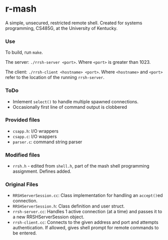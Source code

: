 # r-mash
A simple, unsecured, restricted remote shell. Created for systems programming, CS485G, at the University of Kentucky.


### Use
To build, run ```make```. 

The server: ```./rrsh-server <port>```. Where ```<port>``` is greater than 1023. 

The client: ```./rrsh-client <hostname> <port>```. Where ```<hostname>``` and ```<port>``` refer to the location of the running ```rrsh-server```.

### ToDo
- Imlement ```select()``` to handle multiple spawned connections.
- Occasionally first line of command output is clobbered

### Provided files
- ```csapp.h```: I/O wrappers
- ```csapp.c```: I/O wappers
- ```parser.c```: command string parser

### Modified files
- ```rrsh.h``` - edited from ```shell.h```, part of the mash shell programming assignment. Defines added.

### Original Files
- ```RRSHServerSession.cc```: Class implementation for handling an ```accept()```ed connection.
- ```RRSHServerSession.h```: Class definition and user struct.
- ```rrsh-server.cc```: Handles 1 active connection (at a time) and passes it to a new RRSHServerSession object.
- ```rrsh-client.cc```: Connects to the given address and port and attempts authentication. If allowed, gives shell prompt for remote commands to be entered.
